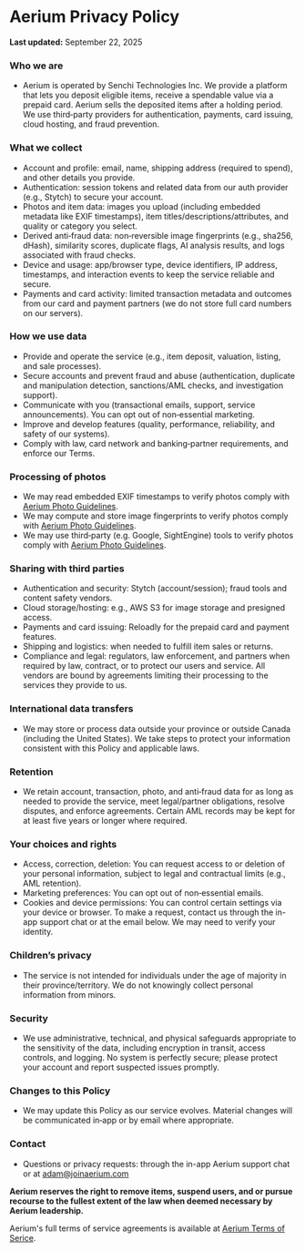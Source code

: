 # Aerium Privacy Policy

**Last updated:** September 22, 2025

### Who we are
- Aerium is operated by Senchi Technologies Inc. We provide a platform that lets you deposit eligible items, receive a spendable value via a prepaid card. Aerium sells the deposited items after a holding period. We use third‑party providers for authentication, payments, card issuing, cloud hosting, and fraud prevention.

### What we collect
- Account and profile: email, name, shipping address (required to spend), and other details you provide.
- Authentication: session tokens and related data from our auth provider (e.g., Stytch) to secure your account.
- Photos and item data: images you upload (including embedded metadata like EXIF timestamps), item titles/descriptions/attributes, and quality or category you select.
- Derived anti‑fraud data: non‑reversible image fingerprints (e.g., sha256, dHash), similarity scores, duplicate flags, AI analysis results, and logs associated with fraud checks.
- Device and usage: app/browser type, device identifiers, IP address, timestamps, and interaction events to keep the service reliable and secure.
- Payments and card activity: limited transaction metadata and outcomes from our card and payment partners (we do not store full card numbers on our servers).

### How we use data
- Provide and operate the service (e.g., item deposit, valuation, listing, and sale processes).
- Secure accounts and prevent fraud and abuse (authentication, duplicate and manipulation detection, sanctions/AML checks, and investigation support).
- Communicate with you (transactional emails, support, service announcements). You can opt out of non‑essential marketing.
- Improve and develop features (quality, performance, reliability, and safety of our systems).
- Comply with law, card network and banking‑partner requirements, and enforce our Terms.

### Processing of photos
- We may read embedded EXIF timestamps to verify photos comply with [Aerium Photo Guidelines](/legal/photo-guidelines).
- We may compute and store image fingerprints to verify photos comply with [Aerium Photo Guidelines](/legal/photo-guidelines).
- We may use third‑party (e.g. Google, SightEngine) tools to verify photos comply with [Aerium Photo Guidelines](/legal/photo-guidelines).

### Sharing with third parties
- Authentication and security: Stytch (account/session); fraud tools and content safety vendors.
- Cloud storage/hosting: e.g., AWS S3 for image storage and presigned access.
- Payments and card issuing: Reloadly for the prepaid card and payment features.
- Shipping and logistics: when needed to fulfill item sales or returns.
- Compliance and legal: regulators, law enforcement, and partners when required by law, contract, or to protect our users and service.
All vendors are bound by agreements limiting their processing to the services they provide to us.

### International data transfers
- We may store or process data outside your province or outside Canada (including the United States). We take steps to protect your information consistent with this Policy and applicable laws.

### Retention
- We retain account, transaction, photo, and anti‑fraud data for as long as needed to provide the service, meet legal/partner obligations, resolve disputes, and enforce agreements. Certain AML records may be kept for at least five years or longer where required.

### Your choices and rights
- Access, correction, deletion: You can request access to or deletion of your personal information, subject to legal and contractual limits (e.g., AML retention).
- Marketing preferences: You can opt out of non‑essential emails.
- Cookies and device permissions: You can control certain settings via your device or browser.
To make a request, contact us through the in-app support chat or at the email below. We may need to verify your identity.

### Children’s privacy
- The service is not intended for individuals under the age of majority in their province/territory. We do not knowingly collect personal information from minors.

### Security
- We use administrative, technical, and physical safeguards appropriate to the sensitivity of the data, including encryption in transit, access controls, and logging. No system is perfectly secure; please protect your account and report suspected issues promptly.

### Changes to this Policy
- We may update this Policy as our service evolves. Material changes will be communicated in‑app or by email where appropriate.

### Contact
- Questions or privacy requests: through the in-app Aerium support chat or at [adam@joinaerium.com](mailto:adam@joinaerium.com)

**Aerium reserves the right to remove items, suspend users, and or pursue recourse to the fullest extent of the law when deemed necessary by Aerium leadership.** 

Aerium's full terms of service agreements is available at [Aerium Terms of Serice](/legal/terms-of-service).
